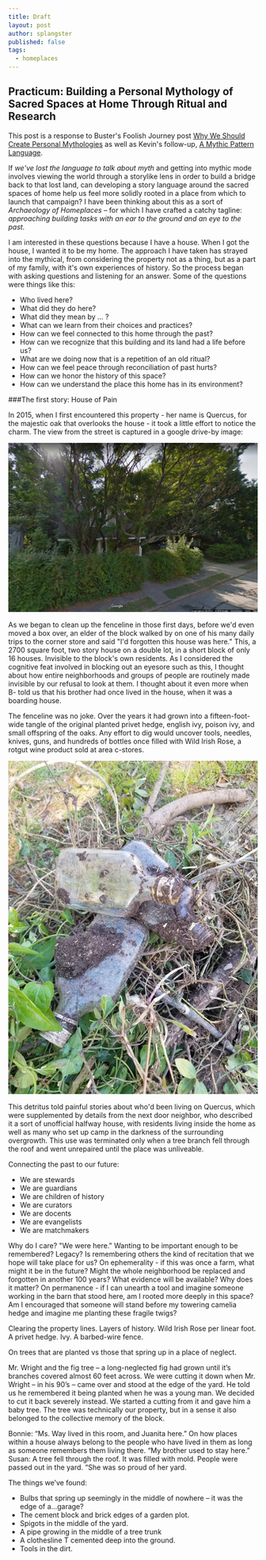 ```yaml
---
title: Draft
layout: post
author: splangster
published: false
tags: 
  - homeplaces
---
```


## Practicum: Building a Personal Mythology of Sacred Spaces at Home Through Ritual and Research

This post is a response to Buster's Foolish Journey post [Why We Should Create Personal Mythologies](https://medium.com/foolish-journey/why-we-should-create-personal-mythologies-and-how-69333b1d5e2b) as well as Kevin's follow-up, [A Mythic Pattern Language](https://medium.com/foolish-journey/a-mythic-pattern-language-de46a8e7b9e). 

If _we've lost the language to talk about myth_ and getting into mythic mode involves viewing the world through a storylike lens in order to build a bridge back to that lost land, can developing a story language around the sacred spaces of home help us feel more solidly rooted in a place from which to launch that campaign? I have been thinking about this as a sort of _Archaeology of Homeplaces_ – for which I have crafted a catchy tagline: _approaching building tasks with an ear to the ground and an eye to the past._

I am interested in these questions because I have a house. When I got the house, I wanted it to be my home. The approach I have taken has strayed into the mythical, from considering the property not as a thing, but as a part of my family, with it's own experiences of history. So the process began with asking questions and listening for an answer. Some of the questions were things like this:

-	Who lived here?
-	What did they do here? 
-	What did they mean by … ?
-	What can we learn from their choices and practices?
-	How can we feel connected to this home through the past?
-	How can we recognize that this building and its land had a life before us?
-	What are we doing now that is a repetition of an old ritual?
-	How can we feel peace through reconciliation of past hurts?
-	How can we honor the history of this space?
-	How can we understand the place this home has in its environment?

###The first story: House of Pain

In 2015, when I first encountered this property - her name is Quercus, for the majestic oak that overlooks the house - it took a little effort to notice the charm. The view from the street is captured in a google drive-by image:

![Quercus](https://github.com/busterbenson/rickshaw/blob/master/assets/splangster/Quercus2015.png)

As we began to clean up the fenceline in those first days, before we'd even moved a box over, an elder of the block walked by on one of his many daily trips to the corner store and said "I'd forgotten this house was here." This, a 2700 square foot, two story house on a double lot, in a short block of only 16 houses. Invisible to the block's own residents. As I considered the cognitive feat involved in blocking out an eyesore such as this, I thought about how entire neighborhoods and groups of people are routinely made invisible by our refusal to look at them. I thought about it even more when B- told us that his brother had once lived in the house, when it was a boarding house.

The fenceline was no joke. Over the years it had grown into a fifteen-foot-wide tangle of the original planted privet hedge, english ivy, poison ivy, and small offspring of the oaks. Any effort to dig would uncover tools, needles, knives, guns, and hundreds of bottles once filled with Wild Irish Rose, a rotgut wine product sold at area c-stores.

![Wild Irish Rose](https://github.com/busterbenson/rickshaw/blob/master/assets/splangster/WIR.jpg)

This detritus told painful stories about who'd been living on Quercus, which were supplemented by details from the next door neighbor, who described it a sort of unofficial halfway house, with residents living inside the home as well as many who set up camp in the darkness of the surrounding overgrowth. This use was terminated only when a tree branch fell through the roof and went unrepaired until the place was unliveable.



Connecting the past to our future:

-	We are stewards
-	We are guardians
-	We are children of history
-	We are curators
-	We are docents
-	We are evangelists
-	We are matchmakers
 
Why do I care? "We were here." Wanting to be important enough to be remembered? Legacy? Is remembering others the kind of recitation that we hope will take place for us? On ephemerality - if this was once a farm, what might it be in the future? Might the whole neighborhood be replaced and forgotten in another 100 years? What evidence will be available? Why does it matter? On permanence - if I can unearth a tool and imagine someone working in the barn that stood here, am I rooted more deeply in this space? Am I encouraged that someone will stand before my towering camelia hedge and imagine me planting these fragile twigs?

Clearing the property lines. Layers of history. Wild Irish Rose per linear foot. A privet hedge. Ivy. A barbed-wire fence. 

On trees that are planted vs those that spring up in a place of neglect.

Mr. Wright and the fig tree – a long-neglected fig had grown until it’s branches covered almost 60 feet across. We were cutting it down when Mr. Wright – in his 90’s – came over and stood at the edge of the yard. He told us he remembered it being planted when he was a young man. We decided to cut it back severely instead. We started a cutting from it and gave him a baby tree. The tree was technically our property, but in a sense it also belonged to the collective memory of the block.


Bonnie: “Ms. Way lived in this room, and Juanita here.” On how places within a house always belong to the people who have lived in them as long as someone remembers them living there.
“My brother used to stay here.” Susan: A tree fell through the roof. It was filled with mold. People were passed out in the yard. 
“She was so proud of her yard.

The things we’ve found:
-	Bulbs that spring up seemingly in the middle of nowhere – it was the edge of a…garage?
-	The cement block and brick edges of a garden plot.
-	Spigots in the middle of the yard.
-	A pipe growing in the middle of a tree trunk
-	A clothesline T cemented deep into the ground.
-	Tools in the dirt.
